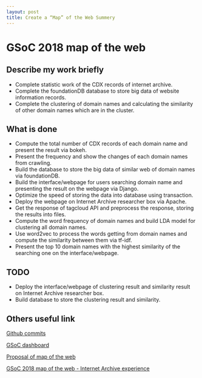 ```yaml
---
layout: post
title: Create a “Map” of the Web Summery
---
```

# GSoC 2018 map of the web
## Describe my work briefly

- Complete statistic work of the CDX records of internet archive.
- Complete the foundationDB database to store big data of website information records.
- Complete the clustering of domain names and calculating the similarity of other domain names which are in the cluster.

## What is done

- Compute the total number of CDX records of each domain name and present the result via bokeh.
- Present the frequency and show the changes of each domain names from crawling. 
- Build the database to store the big data of similar web of domain names via foundationDB.
- Build the interface/webpage for users searching domain name and presenting the result on the webpage via Django.
- Optimize the speed of storing the data into database using transaction.
- Deploy the webpage on Internet Archive researcher box via Apache.
- Get the response of tagcloud API and preprocess the response, storing the results into files.
- Compute the word frequency of domain names and build LDA model for clustering all domain names.
- Use word2vec to process the words getting from domain names and compute the similarity between them via tf-idf. 
- Present the top 10 domain names with the highest similarity of the searching one on the interface/webpage.

## TODO

- Deploy the interface/webpage of clustering result and similarity result on Internet Archive researcher box.
- Build database to store the clustering result and similarity.

## Others useful link

[Github commits](https://github.com/internetarchive/map-of-the-web/commits/first-version "Github commits")

[GSoC dashboard](https://summerofcode.withgoogle.com/dashboard/ "GSoC dashboard")

[Proposal of map of the web](https://verseczy.github.io/Create-a-Map-of-the-Web-Proposal/ "Proposal of map of the web")

[GSoC 2018 map of the web - Internet Archive experience](https://verseczy.github.io/map-of-the-web-experience/ "GSoC 2018 map of the web - Internet Archive experience")
